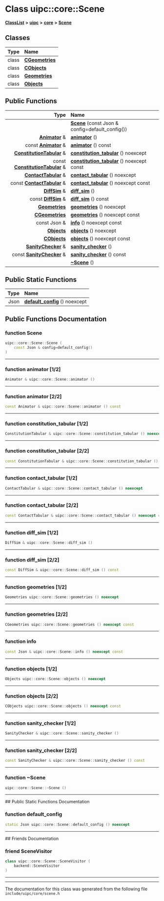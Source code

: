

# Class uipc::core::Scene



[**ClassList**](annotated.md) **>** [**uipc**](namespaceuipc.md) **>** [**core**](namespaceuipc_1_1core.md) **>** [**Scene**](classuipc_1_1core_1_1_scene.md)




















## Classes

| Type | Name |
| ---: | :--- |
| class | [**CGeometries**](classuipc_1_1core_1_1_scene_1_1_c_geometries.md) <br> |
| class | [**CObjects**](classuipc_1_1core_1_1_scene_1_1_c_objects.md) <br> |
| class | [**Geometries**](classuipc_1_1core_1_1_scene_1_1_geometries.md) <br> |
| class | [**Objects**](classuipc_1_1core_1_1_scene_1_1_objects.md) <br> |






















## Public Functions

| Type | Name |
| ---: | :--- |
|   | [**Scene**](#function-scene) (const Json & config=default\_config()) <br> |
|  [**Animator**](classuipc_1_1core_1_1_animator.md) & | [**animator**](#function-animator-12) () <br> |
|  const [**Animator**](classuipc_1_1core_1_1_animator.md) & | [**animator**](#function-animator-22) () const<br> |
|  [**ConstitutionTabular**](classuipc_1_1core_1_1_constitution_tabular.md) & | [**constitution\_tabular**](#function-constitution_tabular-12) () noexcept<br> |
|  const [**ConstitutionTabular**](classuipc_1_1core_1_1_constitution_tabular.md) & | [**constitution\_tabular**](#function-constitution_tabular-22) () noexcept const<br> |
|  [**ContactTabular**](classuipc_1_1core_1_1_contact_tabular.md) & | [**contact\_tabular**](#function-contact_tabular-12) () noexcept<br> |
|  const [**ContactTabular**](classuipc_1_1core_1_1_contact_tabular.md) & | [**contact\_tabular**](#function-contact_tabular-22) () noexcept const<br> |
|  [**DiffSim**](classuipc_1_1core_1_1_diff_sim.md) & | [**diff\_sim**](#function-diff_sim-12) () <br> |
|  const [**DiffSim**](classuipc_1_1core_1_1_diff_sim.md) & | [**diff\_sim**](#function-diff_sim-22) () const<br> |
|  [**Geometries**](classuipc_1_1core_1_1_scene_1_1_geometries.md) | [**geometries**](#function-geometries-12) () noexcept<br> |
|  [**CGeometries**](classuipc_1_1core_1_1_scene_1_1_c_geometries.md) | [**geometries**](#function-geometries-22) () noexcept const<br> |
|  const Json & | [**info**](#function-info) () noexcept const<br> |
|  [**Objects**](classuipc_1_1core_1_1_scene_1_1_objects.md) | [**objects**](#function-objects-12) () noexcept<br> |
|  [**CObjects**](classuipc_1_1core_1_1_scene_1_1_c_objects.md) | [**objects**](#function-objects-22) () noexcept const<br> |
|  [**SanityChecker**](classuipc_1_1core_1_1_sanity_checker.md) & | [**sanity\_checker**](#function-sanity_checker-12) () <br> |
|  const [**SanityChecker**](classuipc_1_1core_1_1_sanity_checker.md) & | [**sanity\_checker**](#function-sanity_checker-22) () const<br> |
|   | [**~Scene**](#function-scene) () <br> |


## Public Static Functions

| Type | Name |
| ---: | :--- |
|  Json | [**default\_config**](#function-default_config) () noexcept<br> |


























## Public Functions Documentation




### function Scene 

```C++
uipc::core::Scene::Scene (
    const Json & config=default_config()
) 
```




<hr>



### function animator [1/2]

```C++
Animator & uipc::core::Scene::animator () 
```




<hr>



### function animator [2/2]

```C++
const Animator & uipc::core::Scene::animator () const
```




<hr>



### function constitution\_tabular [1/2]

```C++
ConstitutionTabular & uipc::core::Scene::constitution_tabular () noexcept
```




<hr>



### function constitution\_tabular [2/2]

```C++
const ConstitutionTabular & uipc::core::Scene::constitution_tabular () noexcept const
```




<hr>



### function contact\_tabular [1/2]

```C++
ContactTabular & uipc::core::Scene::contact_tabular () noexcept
```




<hr>



### function contact\_tabular [2/2]

```C++
const ContactTabular & uipc::core::Scene::contact_tabular () noexcept const
```




<hr>



### function diff\_sim [1/2]

```C++
DiffSim & uipc::core::Scene::diff_sim () 
```




<hr>



### function diff\_sim [2/2]

```C++
const DiffSim & uipc::core::Scene::diff_sim () const
```




<hr>



### function geometries [1/2]

```C++
Geometries uipc::core::Scene::geometries () noexcept
```




<hr>



### function geometries [2/2]

```C++
CGeometries uipc::core::Scene::geometries () noexcept const
```




<hr>



### function info 

```C++
const Json & uipc::core::Scene::info () noexcept const
```




<hr>



### function objects [1/2]

```C++
Objects uipc::core::Scene::objects () noexcept
```




<hr>



### function objects [2/2]

```C++
CObjects uipc::core::Scene::objects () noexcept const
```




<hr>



### function sanity\_checker [1/2]

```C++
SanityChecker & uipc::core::Scene::sanity_checker () 
```




<hr>



### function sanity\_checker [2/2]

```C++
const SanityChecker & uipc::core::Scene::sanity_checker () const
```




<hr>



### function ~Scene 

```C++
uipc::core::Scene::~Scene () 
```




<hr>
## Public Static Functions Documentation




### function default\_config 

```C++
static Json uipc::core::Scene::default_config () noexcept
```




<hr>## Friends Documentation





### friend SceneVisitor 

```C++
class uipc::core::Scene::SceneVisitor (
    backend::SceneVisitor
) 
```




<hr>

------------------------------
The documentation for this class was generated from the following file `include/uipc/core/scene.h`

